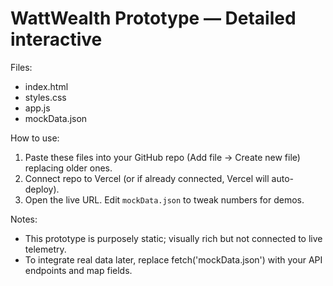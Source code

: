 # WattWealth Prototype — Detailed interactive

Files:
- index.html
- styles.css
- app.js
- mockData.json

How to use:
1. Paste these files into your GitHub repo (Add file → Create new file) replacing older ones.
2. Connect repo to Vercel (or if already connected, Vercel will auto-deploy).
3. Open the live URL. Edit `mockData.json` to tweak numbers for demos.

Notes:
- This prototype is purposely static; visually rich but not connected to live telemetry.
- To integrate real data later, replace fetch('mockData.json') with your API endpoints and map fields.

